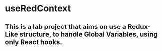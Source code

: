 # useRedContext

## This is a lab project that aims on use a Redux-Like structure, to handle Global Variables, using only React hooks.

